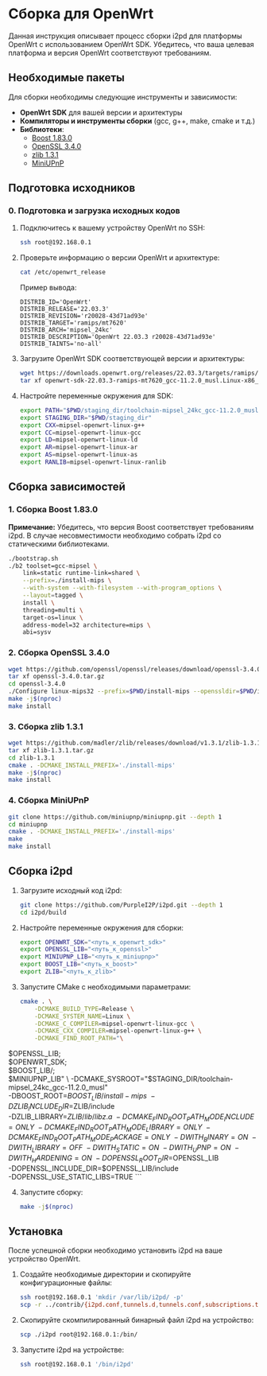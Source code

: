 Сборка для OpenWrt
==================

Данная инструкция описывает процесс сборки i2pd для платформы OpenWrt с использованием OpenWrt SDK. Убедитесь, что ваша целевая платформа и версия OpenWrt соответствуют требованиям.

Необходимые пакеты
------------------

Для сборки необходимы следующие инструменты и зависимости:

- **OpenWrt SDK** для вашей версии и архитектуры
- **Компиляторы и инструменты сборки** (gcc, g++, make, cmake и т.д.)
- **Библиотеки**:
  - [Boost 1.83.0](https://www.boost.org/)
  - [OpenSSL 3.4.0](https://www.openssl.org/)
  - [zlib 1.3.1](https://zlib.net/)
  - [MiniUPnP](https://github.com/miniupnp/miniupnp)

Подготовка исходников
---------------------

### 0. Подготовка и загрузка исходных кодов

1. Подключитесь к вашему устройству OpenWrt по SSH:
    ```bash
    ssh root@192.168.0.1
    ```

2. Проверьте информацию о версии OpenWrt и архитектуре:
    ```bash
    cat /etc/openwrt_release
    ```
    Пример вывода:
    ```
    DISTRIB_ID='OpenWrt'
    DISTRIB_RELEASE='22.03.3'
    DISTRIB_REVISION='r20028-43d71ad93e'
    DISTRIB_TARGET='ramips/mt7620'
    DISTRIB_ARCH='mipsel_24kc'
    DISTRIB_DESCRIPTION='OpenWrt 22.03.3 r20028-43d71ad93e'
    DISTRIB_TAINTS='no-all'
    ```

3. Загрузите OpenWrt SDK соответствующей версии и архитектуры:
    ```bash
    wget https://downloads.openwrt.org/releases/22.03.3/targets/ramips/mt7620/openwrt-sdk-22.03.3-ramips-mt7620_gcc-11.2.0_musl.Linux-x86_64.tar.xz
    tar xf openwrt-sdk-22.03.3-ramips-mt7620_gcc-11.2.0_musl.Linux-x86_64.tar.xz
    ```

4. Настройте переменные окружения для SDK:
    ```bash
    export PATH="$PWD/staging_dir/toolchain-mipsel_24kc_gcc-11.2.0_musl/bin/:$PATH"
    export STAGING_DIR="$PWD/staging_dir"
    export CXX=mipsel-openwrt-linux-g++
    export CC=mipsel-openwrt-linux-gcc
    export LD=mipsel-openwrt-linux-ld
    export AR=mipsel-openwrt-linux-ar
    export AS=mipsel-openwrt-linux-as
    export RANLIB=mipsel-openwrt-linux-ranlib
    ```

Сборка зависимостей
-------------------

### 1. Сборка Boost 1.83.0

**Примечание:** Убедитесь, что версия Boost соответствует требованиям i2pd. В случае несовместимости необходимо собрать i2pd со статическими библиотеками.

```bash
./bootstrap.sh
./b2 toolset=gcc-mipsel \
    link=static runtime-link=shared \
    --prefix=./install-mips \
    --with-system --with-filesystem --with-program_options \
    --layout=tagged \
    install \
    threading=multi \
    target-os=linux \
    address-model=32 architecture=mips \
    abi=sysv
```

### 2. Сборка OpenSSL 3.4.0

```bash
wget https://github.com/openssl/openssl/releases/download/openssl-3.4.0/openssl-3.4.0.tar.gz
tar xf openssl-3.4.0.tar.gz
cd openssl-3.4.0
./Configure linux-mips32 --prefix=$PWD/install-mips --openssldir=$PWD/install-mips '-Wl,-rpath,$(LIBRPATH)'
make -j$(nproc)
make install
```

### 3. Сборка zlib 1.3.1

```bash
wget https://github.com/madler/zlib/releases/download/v1.3.1/zlib-1.3.1.tar.gz
tar xf zlib-1.3.1.tar.gz
cd zlib-1.3.1
cmake . -DCMAKE_INSTALL_PREFIX='./install-mips'
make -j$(nproc)
make install
```

### 4. Сборка MiniUPnP

```bash
git clone https://github.com/miniupnp/miniupnp.git --depth 1
cd miniupnp
cmake . -DCMAKE_INSTALL_PREFIX='./install-mips'
make
make install
```

Сборка i2pd
-----------

1. Загрузите исходный код i2pd:
    ```bash
    git clone https://github.com/PurpleI2P/i2pd.git --depth 1
    cd i2pd/build
    ```

2. Настройте переменные окружения для сборки:
    ```bash
    export OPENWRT_SDK="<путь_к_openwrt_sdk>"
    export OPENSSL_LIB="<путь_к_openssl>"
    export MINIUPNP_LIB="<путь_к_miniupnp>"
    export BOOST_LIB="<путь_к_boost>"
    export ZLIB="<путь_к_zlib>"
    ```

3. Запустите CMake с необходимыми параметрами:
    ```bash
    cmake . \
        -DCMAKE_BUILD_TYPE=Release \
        -DCMAKE_SYSTEM_NAME=Linux \
        -DCMAKE_C_COMPILER=mipsel-openwrt-linux-gcc \
        -DCMAKE_CXX_COMPILER=mipsel-openwrt-linux-g++ \
        -DCMAKE_FIND_ROOT_PATH="\
$OPENSSL_LIB;\
$OPENWRT_SDK;\
$BOOST_LIB/;\
$MINIUPNP_LIB" \
        -DCMAKE_SYSROOT="$STAGING_DIR/toolchain-mipsel_24kc_gcc-11.2.0_musl" \
        -DBOOST_ROOT=$BOOST_LIB/install-mips \
        -DZLIB_INCLUDE_DIR=$ZLIB/include \
        -DZLIB_LIBRARY=$ZLIB/lib/libz.a \
        -DCMAKE_FIND_ROOT_PATH_MODE_INCLUDE=ONLY \
        -DCMAKE_FIND_ROOT_PATH_MODE_LIBRARY=ONLY \
        -DCMAKE_FIND_ROOT_PATH_MODE_PACKAGE=ONLY \
        -DWITH_BINARY=ON \
        -DWITH_LIBRARY=OFF \
        -DWITH_STATIC=ON \
        -DWITH_UPNP=ON \
        -DWITH_HARDENING=ON \
        -DOPENSSL_ROOT_DIR=$OPENSSL_LIB \
        -DOPENSSL_INCLUDE_DIR=$OPENSSL_LIB/include \
        -DOPENSSL_USE_STATIC_LIBS=TRUE
    ```

4. Запустите сборку:
    ```bash
    make -j$(nproc)
    ```

Установка
---------

После успешной сборки необходимо установить i2pd на ваше устройство OpenWrt.

1. Создайте необходимые директории и скопируйте конфигурационные файлы:
    ```bash
    ssh root@192.168.0.1 'mkdir /var/lib/i2pd/ -p'
    scp -r ../contrib/{i2pd.conf,tunnels.d,tunnels.conf,subscriptions.txt} root@192.168.0.1:/etc/i2pd/
    ```

2. Скопируйте скомпилированный бинарный файл i2pd на устройство:
    ```bash
    scp ./i2pd root@192.168.0.1:/bin/
    ```

3. Запустите i2pd на устройстве:
    ```bash
    ssh root@192.168.0.1 '/bin/i2pd'
    ```
